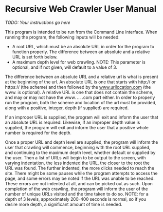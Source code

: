 # Recursive Web Crawler User Manual

*TODO: Your instructions go here*

This program is intended to be run from the Command Line Interface. When running the program, the following inputs will be needed:
* A root URL, which must be an absolute URL in order for the program to function properly. The difference between an absolute and a relative URL is set forth below.
* A maximum depth level for web crawling. NOTE: This parameter is optional, and if not given, will default to a value of 3.

The difference between an absolute URL and a relative url is what is present at the beginning of the url. An absolute URL is one that starts with http:// or https:// (the scheme) and then followed by the www.urllocation.com (the www. is optional).
A relative URL is one that does not contain the scheme, and may or may not have the www. ... .com part either. In order to properly run the program, both the scheme and location of the url must be provided, along with a positive, integer, depth (if supplied) are required.

If an improper URL is supplied, the program will exit and inform the user that an absolute URL is required. Likewise, if an improper depth value is supplied, the program will exit and inform the user that a positive whole number is required for the depth.

Once a proper URL and depth level are supplied, the program will inform the user that crawling will commence, beginning with the root URL supplied, and continuing to the maximum depth level, whether default or supplied by the user.
Then a list of URLs will begin to be output to the screen, with varying indentation, the less indented the URL, the closer to the root the URL was found. The further indented, the more clicks needed to reach the site.
There might be some pauses while the program attempts to access the page, and some errors may be noted if the URL was unable to be reached. These errors are not indented at all, and can be picked out as such.
Upon completion of the web crawling, the program will inform the user of the number of unique URLs visited and the time taken to do so. NOTE: for a depth of 3 levels, approximately 200-400 seconds is normal, so if you desire more depth, a significant amount of time is needed.